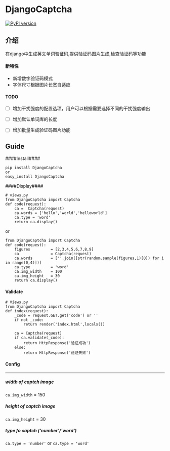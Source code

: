 DjangoCaptcha 
=======================
[![PyPI version](https://badge.fury.io/py/DjangoCaptcha.png)](http://badge.fury.io/py/DjangoCaptcha)


介绍
----
在django中生成英文单词验证码,提供验证码图片生成,检查验证码等功能



#### 新特性
+ 新增数字验证码模式
+ 字体尺寸根据图片长宽自适应

#### TODO
- [ ] 增加干扰强度的配置选项，用户可以根据需要选择不同的干扰强度输出
- [ ] 增加默认单词库的长度
- [ ] 增加批量生成验证码图片功能



Guide
---

####Install####
```
pip install DjangoCaptcha
or
easy_install DjangoCaptcha
```

####Display####

```
# views.py
from DjangoCaptcha import Captcha
def code(request):
    ca =  Captcha(request)
    ca.words = ['hello','world','helloworld']
    ca.type = 'word'
    return ca.display()
```
or 

```
from DjangoCaptcha import Captcha
def code(request):
    figures         = [2,3,4,5,6,7,8,9]
    ca              = Captcha(request)
    ca.words        = [''.join([str(random.sample(figures,1)[0]) for i in range(0,4)])]
    ca.type         = 'word'
    ca.img_width    = 100
    ca.img_height   = 30
    return ca.display()

```

#### Validate ####
```
# Views.py
from DjangoCaptcha import Captcha
def index(request):
    _code = request.GET.get('code') or ''
    if not _code:
        return render('index.html',locals())

    ca = Captcha(request)
    if ca.validate(_code):
        return HttpResponse('验证成功')
    else:
        return HttpResponse('验证失败')
```

#### Config ####
-----
##### width of captch image
`ca.img_width` = 150
##### height of captch image
`ca.img_height` = 30
##### type fo captch ('number'/'word')
`ca.type = 'number'`
or
`ca.type = 'word'`
